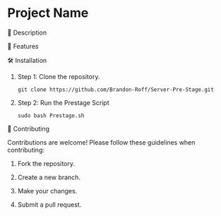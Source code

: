 # Project Name

📝 Description



🚀 Features


🛠️ Installation

1. Step 1: Clone the repository.
    ```shell
    git clone https://github.com/Brandon-Roff/Server-Pre-Stage.git
    ```

2. Step 2: Run the Prestage Script
    ```shell
    sudo bash Prestage.sh
    ```


🤝 Contributing

Contributions are welcome! Please follow these guidelines when contributing:

1. Fork the repository.

2. Create a new branch.

3. Make your changes.

4. Submit a pull request.

